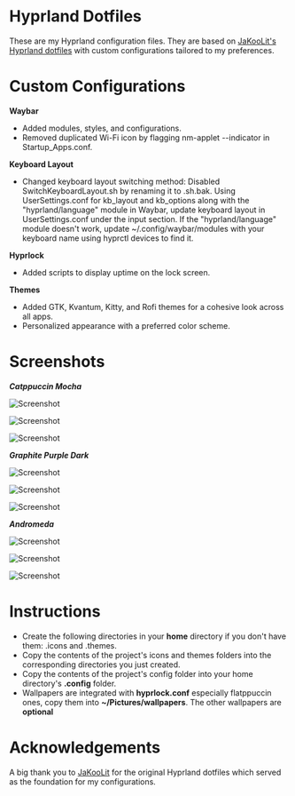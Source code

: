 # Hyprland Dotfiles

These are my Hyprland configuration files. They are based on [JaKooLit's Hyprland dotfiles](https://github.com/JaKooLit/Hyprland-Dots) with custom configurations tailored to my preferences.

# Custom Configurations

**Waybar**

 - Added modules, styles, and configurations.
 - Removed duplicated Wi-Fi icon by flagging nm-applet --indicator in Startup_Apps.conf.

**Keyboard Layout**

 - Changed keyboard layout switching method: Disabled SwitchKeyboardLayout.sh by renaming it to .sh.bak. Using UserSettings.conf for kb_layout and kb_options along with the "hyprland/language" module in Waybar, update keyboard layout in UserSettings.conf under the input section. If the "hyprland/language" module doesn't work, update ~/.config/waybar/modules with your keyboard name using hyprctl devices to find it.

**Hyprlock**

 - Added scripts to display uptime on the lock screen.

**Themes**

 - Added GTK, Kvantum, Kitty, and Rofi themes for a cohesive look across all apps.
 - Personalized appearance with a preferred color scheme.


# Screenshots

***Catppuccin Mocha***

![Screenshot](Screenshots/Screenshot10.png)

![Screenshot](Screenshots/Screenshot11.png)

![Screenshot](Screenshots/Screenshot12.png)

***Graphite Purple Dark***

![Screenshot](Screenshots/Screenshot4.png)

![Screenshot](Screenshots/Screenshot5.png)

![Screenshot](Screenshots/Screenshot6.png)

***Andromeda***

![Screenshot](Screenshots/Screenshot7.png)

![Screenshot](Screenshots/Screenshot8.png)

![Screenshot](Screenshots/Screenshot9.png)


# Instructions

  - Create the following directories in your **home** directory if you don't have them: .icons and .themes.
  - Copy the contents of the project's icons and themes folders into the corresponding directories you just created.
  - Copy the contents of the project's config folder into your home directory's **.config** folder.
  - Wallpapers are integrated with **hyprlock.conf** especially flatppuccin ones, copy them into **~/Pictures/wallpapers**. The other wallpapers are **optional**

# Acknowledgements

A big thank you to [JaKooLit](https://github.com/JaKooLit) for the original Hyprland dotfiles which served as the foundation for my configurations.

